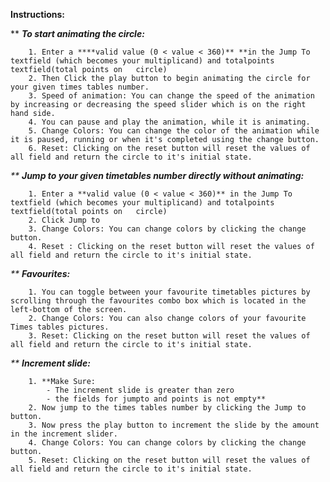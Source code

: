 **Instructions:**


**    **_To start animating the circle:_**

        1. Enter a ****valid value (0 < value < 360)** **in the Jump To textfield (which becomes your multiplicand) and totalpoints textfield(total points on   circle)      
        2. Then Click the play button to begin animating the circle for your given times tables number.
        3. Speed of animation: You can change the speed of the animation by increasing or decreasing the speed slider which is on the right hand side.
        4. You can pause and play the animation, while it is animating.
        5. Change Colors: You can change the color of the animation while it is paused, running or when it's completed using the change button.
        6. Reset: Clicking on the reset button will reset the values of all field and return the circle to it's initial state.


_**      **Jump to your given timetables number directly without animating:**_

        1. Enter a **valid value (0 < value < 360)** in the Jump To textfield (which becomes your multiplicand) and totalpoints textfield(total points on   circle) 
        2. Click Jump to
        3. Change Colors: You can change colors by clicking the change button.
        4. Reset : Clicking on the reset button will reset the values of all field and return the circle to it's initial state.

_**    **Favourites:**_

        1. You can toggle between your favourite timetables pictures by scrolling through the favourites combo box which is located in the left-bottom of the screen.
        2. Change Colors: You can also change colors of your favourite Times tables pictures.
        3. Reset: Clicking on the reset button will reset the values of all field and return the circle to it's initial state.

_**    **Increment slide:**_

        1. **Make Sure: 
            - The increment slide is greater than zero
            - the fields for jumpto and points is not empty**
        2. Now jump to the times tables number by clicking the Jump to button.
        3. Now press the play button to increment the slide by the amount in the increment slider.
        4. Change Colors: You can change colors by clicking the change button.
        5. Reset: Clicking on the reset button will reset the values of all field and return the circle to it's initial state.
